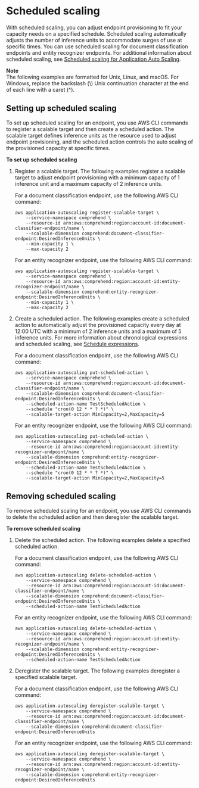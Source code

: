 # Scheduled scaling<a name="ScheduledScaling"></a>

With scheduled scaling, you can adjust endpoint provisioning to fit your capacity needs on a specified schedule\. Scheduled scaling automatically adjusts the number of inference units to accommodate surges of use at specific times\. You can use scheduled scaling for document classification endpoints and entity recognizer endpoints\. For additional information about scheduled scaling, see [Scheduled scaling for Application Auto Scaling](https://docs.aws.amazon.com/autoscaling/application/userguide/application-auto-scaling-scheduled-scaling.html)\.

**Note**  
The following examples are formatted for Unix, Linux, and macOS\. For Windows, replace the backslash \(\\\) Unix continuation character at the end of each line with a caret \(^\)\.

## Setting up scheduled scaling<a name="setup-scheduled-scaling"></a>

To set up scheduled scaling for an endpoint, you use AWS CLI commands to register a scalable target and then create a scheduled action\. The scalable target defines inference units as the resource used to adjust endpoint provisioning, and the scheduled action controls the auto scaling of the provisioned capacity at specific times\.

**To set up scheduled scaling**

1. Register a scalable target\. The following examples register a scalable target to adjust endpoint provisioning with a minimum capacity of 1 inference unit and a maximum capacity of 2 inference units\.

   For a document classification endpoint, use the following AWS CLI command:

   ```
   aws application-autoscaling register-scalable-target \
       --service-namespace comprehend \
       --resource-id arn:aws:comprehend:region:account-id:document-classifier-endpoint/name \
       --scalable-dimension comprehend:document-classifier-endpoint:DesiredInferenceUnits \
       --min-capacity 1 \
       --max-capacity 2
   ```

   For an entity recognizer endpoint, use the following AWS CLI command:

   ```
   aws application-autoscaling register-scalable-target \
       --service-namespace comprehend \
       --resource-id arn:aws:comprehend:region:account-id:entity-recognizer-endpoint/name \
       --scalable-dimension comprehend:entity-recognizer-endpoint:DesiredInferenceUnits \
       --min-capacity 1 \
       --max-capacity 2
   ```

1. Create a scheduled action\. The following examples create a scheduled action to automatically adjust the provisioned capacity every day at 12:00 UTC with a minimum of 2 inference units and a maximum of 5 inference units\. For more information about chronological expressions and scheduled scaling, see [Schedule expressions](https://docs.aws.amazon.com/AmazonCloudWatch/latest/events/ScheduledEvents.html)\. 

   For a document classification endpoint, use the following AWS CLI command:

   ```
   aws application-autoscaling put-scheduled-action \
       --service-namespace comprehend \
       --resource-id arn:aws:comprehend:region:account-id:document-classifier-endpoint/name \
       --scalable-dimension comprehend:document-classifier-endpoint:DesiredInferenceUnits \
       --scheduled-action-name TestScheduledAction \
       --schedule "cron(0 12 * * ? *)" \
       --scalable-target-action MinCapacity=2,MaxCapacity=5
   ```

   For an entity recognizer endpoint, use the following AWS CLI command:

   ```
   aws application-autoscaling put-scheduled-action \
       --service-namespace comprehend \
       --resource-id arn:aws:comprehend:region:account-id:entity-recognizer-endpoint/name \
       --scalable-dimension comprehend:entity-recognizer-endpoint:DesiredInferenceUnits \
       --scheduled-action-name TestScheduledAction \
       --schedule "cron(0 12 * * ? *)" \
       --scalable-target-action MinCapacity=2,MaxCapacity=5
   ```

## Removing scheduled scaling<a name="remove-scheduled-scaling"></a>

To remove scheduled scaling for an endpoint, you use AWS CLI commands to delete the scheduled action and then deregister the scalable target\.

**To remove scheduled scaling**

1. Delete the scheduled action\. The following examples delete a specified scheduled action\.

   For a document classification endpoint, use the following AWS CLI command:

   ```
   aws application-autoscaling delete-scheduled-action \
       --service-namespace comprehend \
       --resource-id arn:aws:comprehend:region:account-id:document-classifier-endpoint/name \
       --scalable-dimension comprehend:document-classifier-endpoint:DesiredInferenceUnits \
       --scheduled-action-name TestScheduledAction
   ```

   For an entity recognizer endpoint, use the following AWS CLI command:

   ```
   aws application-autoscaling delete-scheduled-action \
       --service-namespace comprehend \
       --resource-id arn:aws:comprehend:region:account-id:entity-recognizer-endpoint/name \
       --scalable-dimension comprehend:entity-recognizer-endpoint:DesiredInferenceUnits \
       --scheduled-action-name TestScheduledAction
   ```

1. Deregister the scalable target\. The following examples deregister a specified scalable target\.

   For a document classification endpoint, use the following AWS CLI command:

   ```
   aws application-autoscaling deregister-scalable-target \
       --service-namespace comprehend \
       --resource-id arn:aws:comprehend:region:account-id:document-classifier-endpoint/name \
       --scalable-dimension comprehend:document-classifier-endpoint:DesiredInferenceUnits
   ```

   For an entity recognizer endpoint, use the following AWS CLI command:

   ```
   aws application-autoscaling deregister-scalable-target \
       --service-namespace comprehend \
       --resource-id arn:aws:comprehend:region:account-id:entity-recognizer-endpoint/name \
       --scalable-dimension comprehend:entity-recognizer-endpoint:DesiredInferenceUnits
   ```